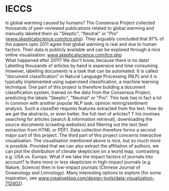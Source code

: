 # IECCS
Is global warming caused by humans? The Consensus Project collected thousands of peer-reviewed publications related to global warming and manually labeled them as "Skeptic", "Neutral" or "Pro" (www.skepticalscience.com/tcp.php). 
They arguably concluded that 97% of the papers upto 2011 agree that global warming is real and due to human factors. Their data is publicly available and can be explored through a nice online visualisation: www.skepticalscience.com/tcp.php  
What happened after 2011? We don't know, because there is no data! Labelling thousands of articles by hand is expensive and time consuming. However, labelling documents is a task that can be automated. 
It is called "document classification" in Natural Language Processing (NLP) and it is typically implemented using supervised classification, a machine learning technique. One part of this project is therefore building a document classification system, trained on the data from the Consensus Project, predicting the labels "Skeptic", "Neutral" or "Pro". 
This task has in fact a lot in common with another popular NLP task: opinion mining/sentiment analysis.  Such a classifier requires features extracted from the text. How do we get the abstracts, or even better, the full-text of articles? T
his involves searching for articles (search &amp; information retrieval), downloading the source documents (crawling websites) and filtering out the text (text extraction from HTML or PDF). Data collection therefore forms a second major part of this project.  The third part of this project concerns interactive visualisation. 
The visualisation mentioned above is nice, but so much more is possible. Provided that we can also extract the affiliation of authors, we can plot the distribution of climate skepticism on a world map, contrasting e.g. USA vs. Europe. What if we take the impact factors of journals into account? 
Is there more or less skepticism in high-impact journals (e.g. Nature, Science) then in low-impact journals (Chinese Journal of Oceanology and Limnology). Many interesting options to explore (for some inspiration, see www.creativebloq.com/design-tools/data-visualization-712402).

